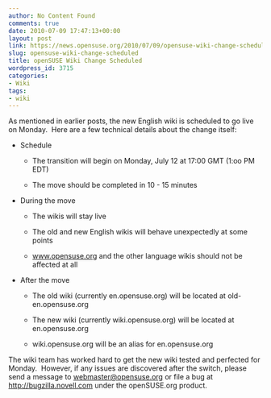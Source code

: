 ```yaml
---
author: No Content Found
comments: true
date: 2010-07-09 17:47:13+00:00
layout: post
link: https://news.opensuse.org/2010/07/09/opensuse-wiki-change-scheduled/
slug: opensuse-wiki-change-scheduled
title: openSUSE Wiki Change Scheduled
wordpress_id: 3715
categories:
- Wiki
tags:
- wiki
---
```


As mentioned in earlier posts, the new English wiki is scheduled to go live on Monday.  Here are a few technical details about the change itself:



	
  * Schedule

	
    * The transition will begin on Monday, July 12 at 17:00 GMT (1:oo PM EDT)

	
    * The move should be completed in 10 - 15 minutes




	
  * During the move

	
    * The wikis will stay live

	
    * The old and new English wikis will behave unexpectedly at some points

	
    * www.opensuse.org and the other language wikis should not be affected at all




	
  * After the move

	
    * The old wiki (currently en.opensuse.org) will be located at old-en.opensuse.org

	
    * The new wiki (currently wiki.opensuse.org) will be located at en.opensuse.org

	
    * wiki.opensuse.org will be an alias for en.opensuse.org





The wiki team has worked hard to get the new wiki tested and perfected for Monday.  However, if any issues are discovered after the switch, please send a message to webmaster@opensuse.org or file a bug at http://bugzilla.novell.com under the openSUSE.org product.
